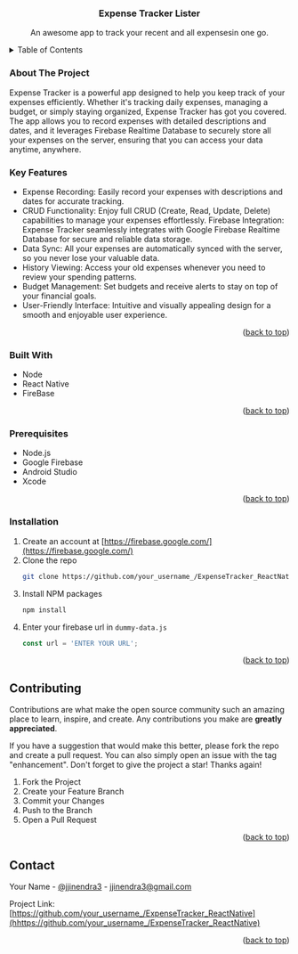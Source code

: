   <h3 align="center">Expense Tracker Lister</h3>

  <p align="center">
    An awesome app to track your recent and all expensesin one go. 
    <br />
  </p>
</div>



<!-- TABLE OF CONTENTS -->
<details>
  <summary>Table of Contents</summary>
  <ol>
    <li>
      <a href="#about-the-project">About The Project</a>
      <ul>
        <li><a href="#built-with">Built With</a></li>
      </ul>
    </li>
    <li>
      <ul>
        <li><a href="#prerequisites">Prerequisites</a></li>
        <li><a href="#installation">Installation</a></li>
      </ul>
    </li>
    <li><a href="#contributing">Contributing</a></li>
    <li><a href="#contact">Contact</a></li>
  </ol>
</details>



<!-- ABOUT THE PROJECT -->
### About The Project

Expense Tracker is a powerful app designed to help you keep track of your expenses efficiently. Whether it's tracking daily expenses, managing a budget, or simply staying organized, Expense Tracker has got you covered. The app allows you to record expenses with detailed descriptions and dates, and it leverages Firebase Realtime Database to securely store all your expenses on the server, ensuring that you can access your data anytime, anywhere.

### Key Features

* Expense Recording: Easily record your expenses with descriptions and dates for accurate tracking.
* CRUD Functionality: Enjoy full CRUD (Create, Read, Update, Delete) capabilities to manage your expenses effortlessly.
Firebase Integration: Expense Tracker seamlessly integrates with Google Firebase Realtime Database for secure and reliable data storage.
* Data Sync: All your expenses are automatically synced with the server, so you never lose your valuable data.
* History Viewing: Access your old expenses whenever you need to review your spending patterns.
* Budget Management: Set budgets and receive alerts to stay on top of your financial goals.
* User-Friendly Interface: Intuitive and visually appealing design for a smooth and enjoyable user experience.

<p align="right">(<a href="#readme-top">back to top</a>)</p>

### Built With

* Node
* React Native
* FireBase

<p align="right">(<a href="#readme-top">back to top</a>)</p>

### Prerequisites

* Node.js
* Google Firebase
* Android Studio
* Xcode
<p align="right">(<a href="#readme-top">back to top</a>)</p>

### Installation

1. Create an account at [https://firebase.google.com/](https://firebase.google.com/)
2. Clone the repo
   ```sh
   git clone https://github.com/your_username_/ExpenseTracker_ReactNative.git
   ```
3. Install NPM packages
   ```sh
   npm install
   ```
4. Enter your firebase url in `dummy-data.js`
   ```js
   const url = 'ENTER YOUR URL';
   ```

<p align="right">(<a href="#readme-top">back to top</a>)</p>

<!-- CONTRIBUTING -->
## Contributing

Contributions are what make the open source community such an amazing place to learn, inspire, and create. Any contributions you make are **greatly appreciated**.

If you have a suggestion that would make this better, please fork the repo and create a pull request. You can also simply open an issue with the tag "enhancement".
Don't forget to give the project a star! Thanks again!

1. Fork the Project
2. Create your Feature Branch 
3. Commit your Changes 
4. Push to the Branch 
5. Open a Pull Request

<p align="right">(<a href="#readme-top">back to top</a>)</p>

<!-- CONTACT -->
## Contact

Your Name - [@jjinendra3](https://linkedin.com/jjinendra3) - jjinendra3@gmail.com

Project Link: [https://github.com/your_username_/ExpenseTracker_ReactNative](hhttps://github.com/your_username_/ExpenseTracker_ReactNative)

<p align="right">(<a href="#readme-top">back to top</a>)</p>
